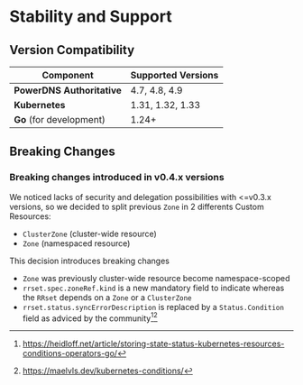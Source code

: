# Stability and Support

## Version Compatibility

| Component | Supported Versions |
|-----------|-------------------|
| **PowerDNS Authoritative** | 4.7, 4.8, 4.9 |
| **Kubernetes** | 1.31, 1.32, 1.33 |
| **Go** (for development) | 1.24+ |

## Breaking Changes

### Breaking changes introduced in v0.4.x versions

We noticed lacks of security and delegation possibilities with <=v0.3.x versions, so we decided to split previous `Zone` in 2 differents Custom Resources: 

* `ClusterZone` (cluster-wide resource)
* `Zone` (namespaced resource)

This decision introduces breaking changes

* `Zone` was previously cluster-wide resource become namespace-scoped
* `rrset.spec.zoneRef.kind` is a new mandatory field to indicate whereas the `RRset` depends on a `Zone` or a `ClusterZone`
* `rrset.status.syncErrorDescription` is replaced by a `Status.Condition` field as adviced by the community[^1][^2]

[^1]: https://heidloff.net/article/storing-state-status-kubernetes-resources-conditions-operators-go/
[^2]: https://maelvls.dev/kubernetes-conditions/